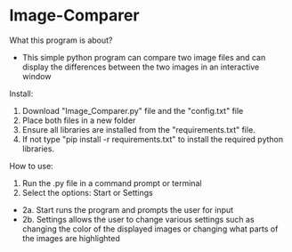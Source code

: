 # Image-Comparer

What this program is about?
  * This simple python program can compare two image files and can display the differences between the two images in an interactive window 
 
Install:
  1. Download "Image_Comparer.py" file and the "config.txt" file
  2. Place both files in a new folder 
  3. Ensure all libraries are installed from the "requirements.txt" file.
  4. If not type "pip install -r requirements.txt" to install the required python libraries.

How to use:
  1. Run the .py file in a command prompt or terminal 
  2. Select the options: Start or Settings 
  * 2a. Start runs the program and prompts the user for input
  * 2b. Settings allows the user to change various settings such as changing the color of the displayed images or changing what parts of the images are         highlighted 
